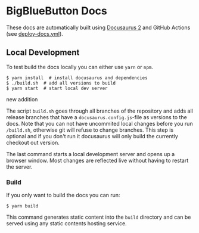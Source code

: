 # BigBlueButton Docs

These docs are automatically built using [Docusaurus 2](https://docusaurus.io/)
and GitHub Actions (see [deploy-docs.yml](../.github/workflows/deploy-docs.yml)).

## Local Development

To test build the docs locally you can either use `yarn` or `npm`.

```
$ yarn install  # install docusaurus and dependencies
$ ./build.sh  # add all versions to build
$ yarn start  # start local dev server
```

new addition

The script `build.sh` goes through all branches of the repository and adds all
release branches that have a `docusaurus.config.js`-file as versions to the docs.
Note that you can not have uncommited local changes before you run `/build.sh`,
otherwise git will refuse to change branches.
This step is optional and if you don't run it docusaurus will only build the
currently checkout out version.

The last command starts a local development server and opens up a browser window.
Most changes are reflected live without having to restart the server.


### Build

If you only want to build the docs you can run:

```
$ yarn build
```

This command generates static content into the `build` directory
and can be served using any static contents hosting service.
